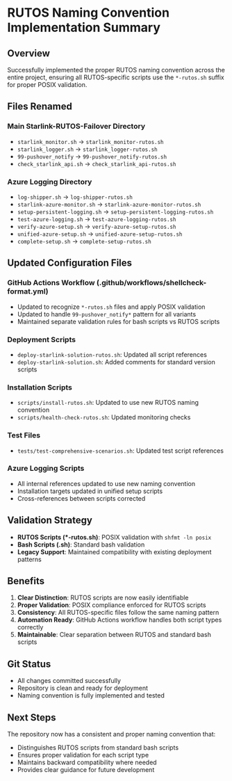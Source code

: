 # RUTOS Naming Convention Implementation Summary

## Overview

Successfully implemented the proper RUTOS naming convention across the entire project, ensuring all RUTOS-specific
scripts use the `*-rutos.sh` suffix for proper POSIX validation.

## Files Renamed

### Main Starlink-RUTOS-Failover Directory

- `starlink_monitor.sh` → `starlink_monitor-rutos.sh`
- `starlink_logger.sh` → `starlink_logger-rutos.sh`
- `99-pushover_notify` → `99-pushover_notify-rutos.sh`
- `check_starlink_api.sh` → `check_starlink_api-rutos.sh`

### Azure Logging Directory

- `log-shipper.sh` → `log-shipper-rutos.sh`
- `starlink-azure-monitor.sh` → `starlink-azure-monitor-rutos.sh`
- `setup-persistent-logging.sh` → `setup-persistent-logging-rutos.sh`
- `test-azure-logging.sh` → `test-azure-logging-rutos.sh`
- `verify-azure-setup.sh` → `verify-azure-setup-rutos.sh`
- `unified-azure-setup.sh` → `unified-azure-setup-rutos.sh`
- `complete-setup.sh` → `complete-setup-rutos.sh`

## Updated Configuration Files

### GitHub Actions Workflow (.github/workflows/shellcheck-format.yml)

- Updated to recognize `*-rutos.sh` files and apply POSIX validation
- Updated to handle `99-pushover_notify*` pattern for all variants
- Maintained separate validation rules for bash scripts vs RUTOS scripts

### Deployment Scripts

- `deploy-starlink-solution-rutos.sh`: Updated all script references
- `deploy-starlink-solution.sh`: Added comments for standard version scripts

### Installation Scripts

- `scripts/install-rutos.sh`: Updated to use new RUTOS naming convention
- `scripts/health-check-rutos.sh`: Updated monitoring checks

### Test Files

- `tests/test-comprehensive-scenarios.sh`: Updated test script references

### Azure Logging Scripts

- All internal references updated to use new naming convention
- Installation targets updated in unified setup scripts
- Cross-references between scripts corrected

## Validation Strategy

- **RUTOS Scripts (\*-rutos.sh)**: POSIX validation with `shfmt -ln posix`
- **Bash Scripts (.sh)**: Standard bash validation
- **Legacy Support**: Maintained compatibility with existing deployment patterns

## Benefits

1. **Clear Distinction**: RUTOS scripts are now easily identifiable
2. **Proper Validation**: POSIX compliance enforced for RUTOS scripts
3. **Consistency**: All RUTOS-specific files follow the same naming pattern
4. **Automation Ready**: GitHub Actions workflow handles both script types correctly
5. **Maintainable**: Clear separation between RUTOS and standard bash scripts

## Git Status

- All changes committed successfully
- Repository is clean and ready for deployment
- Naming convention is fully implemented and tested

## Next Steps

The repository now has a consistent and proper naming convention that:

- Distinguishes RUTOS scripts from standard bash scripts
- Ensures proper validation for each script type
- Maintains backward compatibility where needed
- Provides clear guidance for future development
